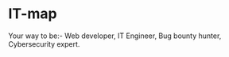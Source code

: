 # IT-map
Your way to be:-
               Web developer,
               IT Engineer,
               Bug bounty hunter,
               Cybersecurity expert.
               
